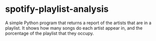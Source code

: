 # spotify-playlist-analysis
A simple Python program that returns a report of the artists that are in a playlist. It shows how many songs do each artist appear in, and the porcentage of the playlist that they occupy.
